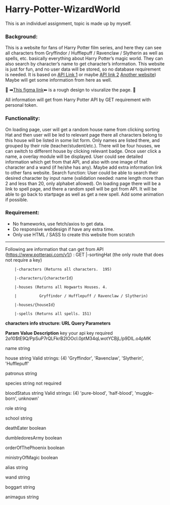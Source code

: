 # Harry-Potter-WizardWorld
This is an individuel assignment, topic is made up by myself.

### Background:
This is a website for fans of Harry Potter film series, and here they can see all characters from Gryffindor / Hufflepuff / Ravenclaw / Slytherin as well as spells, etc. basically everything about Harry Potter’s magic world. They can also search by character’s name to get character’s information. This website is just for fun, and no user data will be stored, so no database requirement is needed. It is based on [API Link 1](https://www.potterapi.com/v1/) or maybe [API link 2](https://hp-api.herokuapp.com/) [Another website](https://www.wizardingworld.com/discover/films)) Maybe will get some information from here as well.

🌟 ➡[This figma link](https://www.figma.com/file/Aw0kz9EIwQ3sLLlBpNGe2P/Harry-Potter?node-id=0%3A1)⬅ is a rough design to visuralize the page. 🌟

All information will get from Harry Potter API by GET requirement with personal token.

### Functionality: 
On loading page, user will get a random house name from clicking sorting Hat and then user will be led to relevant page there all characters belong to this house will be listed in some list form. Only names are listed there, and grouped by their role (teacher/student/etc.). There will be four houses, we can switch to different house by clicking relevant badge.
Once user click a name, a overlay module will be displayed. User could see detailed information which get from that API, and also with one image of that character and a wand (if he/she has any). Maybe add extra information link to other fans website.
Search function: User could be able to search their desired character by input name (validation needed: name length more than 2 and less than 20, only alphabet allowed).
On loading page there will be a link to spell page, and there a random spell will be got from API. It will be able to go back to startpage as well as get a new spell. Add some animation if possible.

### Requirement:
- No frameworks, use fetch/axios to get data.
- Do responsive webdesign if have any extra time.
- Only use HTML / SASS to create this website from scratch

---
Following are information that can get from API (https://www.potterapi.com/v1/) :
GET     |-sortingHat (the only route that does not require a key)

        |-characters (Returns all characters.  195)

        |-characters/{characterId}

        |-houses (Returns all Hogwarts Houses. 4. 

        |          Gryffindor / Hufflepuff / Ravenclaw / Slytherin)

        |-houses/{houseId}

        |-spells (Returns all spells. 151)

**characters info structure: URL Query Parameters**

**Param**            **Value**       **Description**
key                   your api key    required   $2a$10$tE9Q/PpSuP7rQLFkrB2IOOcl.0ptM34qLwotYCBjL/p9DIL.o4pMK

name                  string      

house                 string          Valid strings: (4)  'Gryffindor', 'Ravenclaw', 'Slytherin', 'Hufflepuff'

patronus              string

species               string          not required

bloodStatus           string          Valid strings: (4)  'pure-blood', 'half-blood', 'muggle-born', unknown' 

role                  string

school                string

deathEater            boolean

dumbledoresArmy       boolean

orderOfThePhoenix     boolean

ministryOfMagic       boolean

alias                 string

wand                  string

boggart               string

animagus              string



